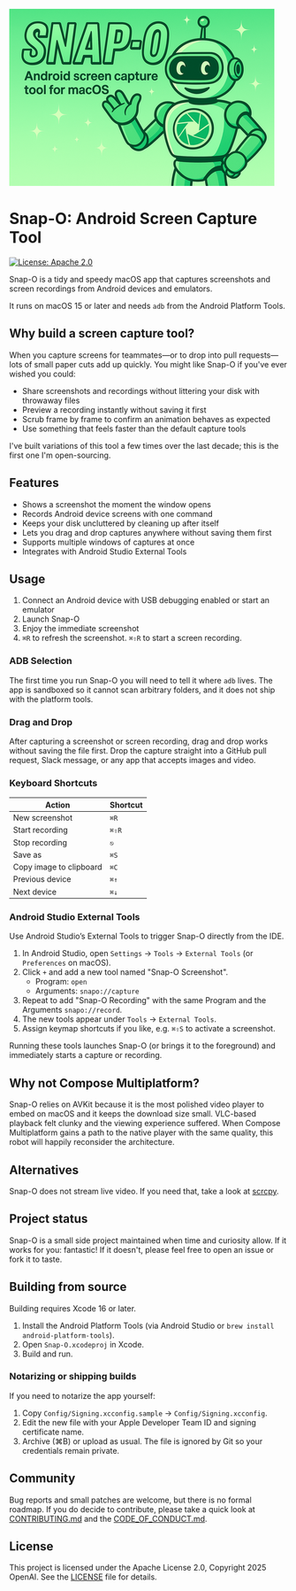 <p>
  <img src=".github/banner.png" alt="Snap-O: Android screen capture tool for macOS">
</p>

# Snap-O: Android Screen Capture Tool

[![License: Apache 2.0](https://img.shields.io/badge/License-Apache%202.0-blue.svg)](LICENSE)

Snap-O is a tidy and speedy macOS app that captures screenshots and screen recordings from Android devices and emulators.

It runs on macOS 15 or later and needs `adb` from the Android Platform Tools.

## Why build a screen capture tool?

When you capture screens for teammates—or to drop into pull requests—lots of small paper
cuts add up quickly. You might like Snap-O if you've ever wished you could:

- Share screenshots and recordings without littering your disk with throwaway files
- Preview a recording instantly without saving it first
- Scrub frame by frame to confirm an animation behaves as expected
- Use something that feels faster than the default capture tools

I've built variations of this tool a few times over the last decade; this is the first one
I'm open-sourcing.

## Features

- Shows a screenshot the moment the window opens
- Records Android device screens with one command
- Keeps your disk uncluttered by cleaning up after itself
- Lets you drag and drop captures anywhere without saving them first
- Supports multiple windows of captures at once
- Integrates with Android Studio External Tools

## Usage

1. Connect an Android device with USB debugging enabled or start an emulator
2. Launch Snap-O
3. Enjoy the immediate screenshot
4. `⌘R` to refresh the screenshot. `⌘⇧R` to start a screen recording.

### ADB Selection

The first time you run Snap-O you will need to tell it where `adb` lives. The app is sandboxed so it cannot scan arbitrary folders, and it does not ship with the platform tools.

### Drag and Drop

After capturing a screenshot or screen recording, drag and drop works without saving the file first. Drop the capture straight into a GitHub pull request, Slack message, or any app that accepts images and video.

### Keyboard Shortcuts

| Action                  | Shortcut |
|-------------------------|----------|
| New screenshot          | `⌘R`     |
| Start recording         | `⌘⇧R`    |
| Stop recording          | `⎋`      |
| Save as                 | `⌘S`     |
| Copy image to clipboard | `⌘C`     |
| Previous device         | `⌘↑`     |
| Next device             | `⌘↓`     |

### Android Studio External Tools

Use Android Studio’s External Tools to trigger Snap-O directly from the IDE.

1. In Android Studio, open `Settings` → `Tools` → `External Tools` (or `Preferences` on macOS).
2. Click `+` and add a new tool named "Snap-O Screenshot".
   - Program: `open`
   - Arguments: `snapo://capture`
3. Repeat to add "Snap-O Recording" with the same Program and the Arguments `snapo://record`.
4. The new tools appear under `Tools` → `External Tools`.
5. Assign keymap shortcuts if you like, e.g. `⌘⇧S` to activate a screenshot.

Running these tools launches Snap-O (or brings it to the foreground) and immediately starts a capture or recording.

## Why not Compose Multiplatform?

Snap-O relies on AVKit because it is the most polished video player to embed on macOS and it keeps the download size small. VLC-based playback felt clunky and the viewing experience suffered. When Compose Multiplatform gains a path to the native player with the same quality, this robot will happily reconsider the architecture.

## Alternatives

Snap-O does not stream live video. If you need that, take a look at
[scrcpy](https://github.com/Genymobile/scrcpy).

## Project status

Snap-O is a small side project maintained when time and curiosity allow. If it
works for you: fantastic! If it doesn't, please feel free to open an issue or
fork it to taste.

## Building from source

Building requires Xcode 16 or later.

1. Install the Android Platform Tools (via Android Studio or `brew install android-platform-tools`).
2. Open `Snap-O.xcodeproj` in Xcode.
3. Build and run.

### Notarizing or shipping builds

If you need to notarize the app yourself:

1. Copy `Config/Signing.xcconfig.sample` → `Config/Signing.xcconfig`.
2. Edit the new file with your Apple Developer Team ID and signing certificate name.
3. Archive (⌘B) or upload as usual. The file is ignored by Git so your credentials remain private.

## Community

Bug reports and small patches are welcome, but there is no formal roadmap. If
you do decide to contribute, please take a quick look at
[CONTRIBUTING.md](CONTRIBUTING.md) and the
[CODE_OF_CONDUCT.md](CODE_OF_CONDUCT.md).

## License

This project is licensed under the Apache License 2.0, Copyright 2025 OpenAI. See the [LICENSE](LICENSE) file for details.
